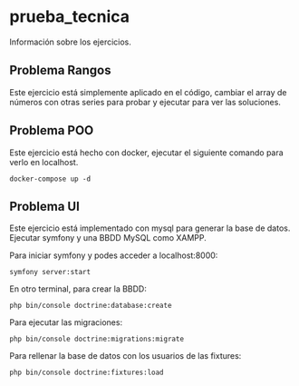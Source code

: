 # prueba_tecnica
Información sobre los ejercicios.

## Problema Rangos
Este ejercicio está simplemente aplicado en el código, cambiar el array de números con
otras series para probar y ejecutar para ver las soluciones.

## Problema POO
Este ejercicio está hecho con docker, ejecutar el siguiente comando para verlo en
localhost.

`docker-compose up -d`

## Problema UI
Este ejercicio está implementado con mysql para generar la base de datos.
Ejecutar symfony y una BBDD MySQL como XAMPP.

Para iniciar symfony y podes acceder a localhost:8000:

`symfony server:start`

En otro terminal, para crear la BBDD:

`php bin/console doctrine:database:create`

Para ejecutar las migraciones:

`php bin/console doctrine:migrations:migrate`

Para rellenar la base de datos con los usuarios de
las fixtures:

`php bin/console doctrine:fixtures:load `
